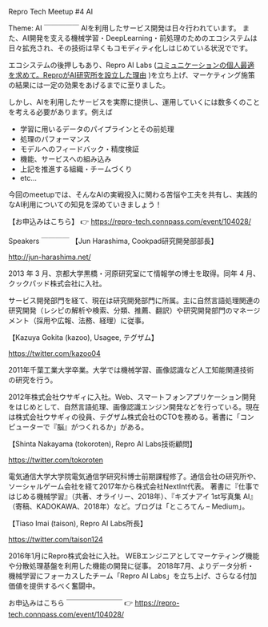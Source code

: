 Repro Tech Meetup #4 AI

Theme: AI
￣￣￣￣￣
AIを利用したサービス開発は日々行われています。
また、AI開発を支える機械学習・DeepLearning・前処理のためのエコシステムは日々拡充され、その技術は早くもコモディティ化しはじめている状況でです。

エコシステムの後押しもあり、Repro AI Labs ([コミュニケーションの個人最適を求めて。ReproがAI研究所を設立した理由](https://ledge.ai/repro-ai-labs-interview/) )を立ち上げ、マーケティング施策の結果には一定の効果をあげるまでに至りました。

しかし、AIを利用したサービスを実際に提供し、運用していくには数多くのことを考える必要があります。例えば

- 学習に用いるデータのパイプラインとその前処理
- 処理のパフォーマンス
- モデルへのフィードバック・精度検証
- 機能、サービスへの組み込み
- 上記を推進する組織・チームづくり
- etc...

今回のmeetupでは、そんなAIの実戦投入に関わる苦悩や工夫を共有し、実践的なAI利用についての知見を深めていきましょう！

【お申込みはこちら】
👉 https://repro-tech.connpass.com/event/104028/

Speakers
￣￣￣￣
【Jun Harashima, Cookpad研究開発部部長】

http://jun-harashima.net/

2013 年 3 月、京都大学黒橋・河原研究室にて情報学の博士を取得。同年 4 月、クックパッド株式会社に入社。

サービス開発部門を経て、現在は研究開発部門に所属。主に自然言語処理関連の研究開発（レシピの解析や検索、分類、推薦、翻訳）や研究開発部門のマネージメント（採用や広報、法務、経理）に従事。

【Kazuya Gokita (kazoo), Usagee, テグザム】

https://twitter.com/kazoo04

2011年千葉工業大学卒業。大学では機械学習、画像認識など人工知能関連技術の研究を行う。

2012年株式会社ウサギィに入社。Web、スマートフォンアプリケーション開発をはじめとして、自然言語処理、画像認識エンジン開発などを行っている。現在は株式会社ウサギィの役員、テグザム株式会社のCTOを務める。著書に「コンピューターで『脳』がつくれるか」がある。

【Shinta Nakayama (tokoroten), Repro AI Labs技術顧問】

https://twitter.com/tokoroten

電気通信大学大学院電気通信学研究科博士前期課程修了。通信会社の研究所や、ソーシャルゲーム会社を経て2017年から株式会社NextInt代表。
著書に『仕事ではじめる機械学習』（共著、オライリー、2018年）、『キズナアイ 1st写真集 AI』（寄稿、KADOKAWA、2018年）など。ブログは「ところてん – Medium」。

【Tiaso Imai (taison), Repro AI Labs所長】

https://twitter.com/taison124

2016年1月にRepro株式会社に入社。
WEBエンジニアとしてマーケティング機能や分散処理基盤を利用した機能の開発に従事。
2018年7月、よりデータ分析・機械学習にフォーカスしたチーム「Repro AI Labs」を立ち上げ、さらなる付加価値を提供するべく奮闘中。

お申込みはこちら
￣￣￣￣￣￣￣￣
👉 https://repro-tech.connpass.com/event/104028/
